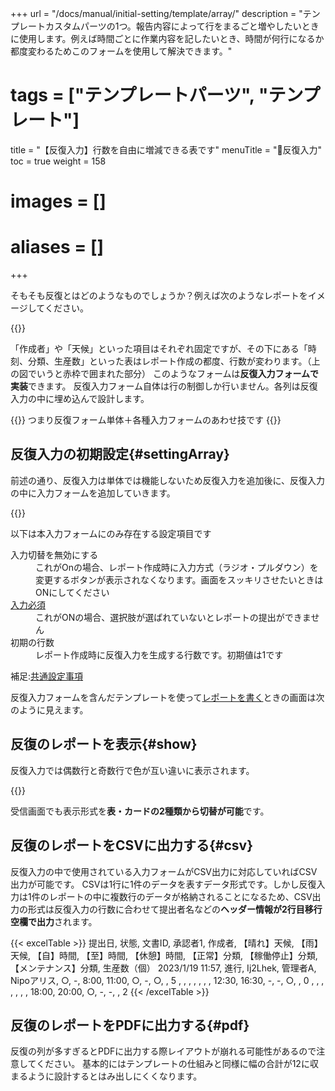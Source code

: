 +++
url = "/docs/manual/initial-setting/template/array/"
description = "テンプレートカスタムパーツの1つ。報告内容によって行をまるごと増やしたいときに使用します。例えば時間ごとに作業内容を記したいとき、時間が何行になるか都度変わるためこのフォームを使用して解決できます。"
# tags = ["テンプレートパーツ", "テンプレート"]
title = "【反復入力】行数を自由に増減できる表です"
menuTitle = "🧩反復入力"
toc = true
weight = 158
# images = []
# aliases = []
+++

そもそも反復とはどのようなものでしょうか？例えば次のようなレポートをイメージしてください。


{{<iTablet filename="array" msg="よく見るやつです。あ、後ろの説明が隠れてるときは✗ボタンで私を消してね▶">}}


「作成者」や「天候」といった項目はそれぞれ固定ですが、その下にある「時刻、分類、生産数」といった表はレポート作成の都度、行数が変わります。（上の図でいうと赤枠で囲まれた部分）
このようなフォームは**反復入力フォームで実装**できます。
反復入力フォーム自体は行の制御しか行いません。各列は反復入力の中に埋め込んで設計します。

{{<alice pos="right" icon="ok">}}
つまり反復フォーム単体＋各種入力フォームのあわせ技です
{{</alice>}}

## 反復入力の初期設定{#settingArray}

前述の通り、反復入力は単体では機能しないため反復入力を追加後に、反復入力の中に入力フォームを追加していきます。

{{<icatch filename="template" msg="反復入力の設定は反復の中に使用する項目（列）を追加して行きます">}}

以下は本入力フォームにのみ存在する設定項目です

<dl class="basic">
  <dt>入力切替を無効にする</dt>
  <dd>これがOnの場合、レポート作成時に入力方式（ラジオ・プルダウン）を変更するボタンが表示されなくなります。画面をスッキリさせたいときはONにしてください</dd>
  <dt><a href="/tips/required/">入力必須</a></dt>
  <dd>これがONの場合、選択肢が選ばれていないとレポートの提出ができません</dd>
  <dt>初期の行数</dt>
  <dd>レポート作成時に反復入力を生成する行数です。初期値は1です</dd>
</dl>

補足:[共通設定事項](/docs/manual/initial-setting/template/make/#common_setting)


反復入力フォームを含んだテンプレートを使って[レポートを書く](/docs/manual/write-report/parts/#array)ときの画面は次のように見えます。



## 反復のレポートを表示{#show}

反復入力では偶数行と奇数行で色が互い違いに表示されます。

{{<icatch filename="post" msg="反復入力の偶数行は水色の背景で表示されます。視認性UP" alice="ok">}}

受信画面でも表示形式を**表・カードの2種類から切替が可能**です。

## 反復のレポートをCSVに出力する{#csv}

反復入力の中で使用されている入力フォームがCSV出力に対応していればCSV出力が可能です。
CSVは1行に1件のデータを表すデータ形式です。しかし反復入力は1件のレポートの中に複数行のデータが格納されることになるため、CSV出力の形式は反復入力の行数に合わせて提出者名などの**ヘッダー情報が2行目移行空欄で出力**されます。


{{< excelTable >}}
提出日, 状態, 文書ID, 承認者1,  作成者, 【晴れ】天候, 【雨】天候, 【自】時間, 【至】時間, 【休憩】時間, 【正常】分類, 【稼働停止】分類, 【メンテナンス】分類, 生産数（個）
2023/1/19 11:57, 進行, Ij2Lhek, 管理者A, Nipoアリス, ○, -, 8:00, 11:00, ○, -, ○, , 5
, , , , , , , 12:30, 16:30, -, -, ○, , 0
, , , , , , , 18:00, 20:00, ○, -, -, , 2
{{< /excelTable >}}




## 反復のレポートをPDFに出力する{#pdf}

反復の列が多すぎるとPDFに出力する際レイアウトが崩れる可能性があるので注意してください。
基本的にはテンプレートの仕組みと同様に幅の合計が12に収まるように設計するとはみ出しにくくなります。
